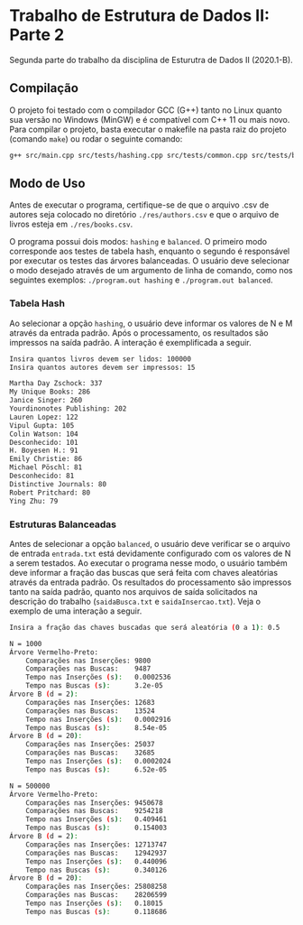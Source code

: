 # Trabalho de Estrutura de Dados II: Parte 2

Segunda parte do trabalho da disciplina de Esturutra de Dados II (2020.1-B).

## Compilação

O projeto foi testado com o compilador GCC (G++) tanto no Linux quanto sua versão no Windows (MinGW) e é compatível com C++ 11 ou mais novo. Para compilar o projeto, basta executar o makefile na pasta raiz do projeto (comando `make`) ou rodar o seguinte comando:

```sh
g++ src/main.cpp src/tests/hashing.cpp src/tests/common.cpp src/tests/balanced.cpp src/structures/author.cpp src/parsing/csv_parser.cpp -Ofast -std=c++11 -o ./project.out
```

## Modo de Uso

Antes de executar o programa, certifique-se de que o arquivo .csv de autores seja colocado no diretório `./res/authors.csv` e que o arquivo de livros esteja em `./res/books.csv`.

O programa possui dois modos: `hashing` e `balanced`. O primeiro modo corresponde aos testes de tabela hash, enquanto o segundo é responsável por executar os testes das árvores balanceadas. O usuário deve selecionar o modo desejado através de um argumento de linha de comando, como nos seguintes exemplos: `./program.out hashing` e `./program.out balanced`.

### Tabela Hash
Ao selecionar a opção `hashing`, o usuário deve informar os valores de N e M através da entrada padrão. Após o processamento, os resultados são impressos na saída padrão. A interação é exemplificada a seguir.

```sh
Insira quantos livros devem ser lidos: 100000
Insira quantos autores devem ser impressos: 15

Martha Day Zschock: 337
My Unique Books: 286
Janice Singer: 260
Yourdinonotes Publishing: 202
Lauren Lopez: 122
Vipul Gupta: 105
Colin Watson: 104
Desconhecido: 101
H. Boyesen H.: 91
Emily Christie: 86
Michael Pöschl: 81
Desconhecido: 81
Distinctive Journals: 80
Robert Pritchard: 80
Ying Zhu: 79
```

### Estruturas Balanceadas
Antes de selecionar a opção `balanced`, o usuário deve verificar se o arquivo de entrada `entrada.txt` está devidamente configurado com os valores de N a serem testados. Ao executar o programa nesse modo, o usuário também deve informar a fração das buscas que será feita com chaves aleatórias através da entrada padrão. Os resultados do processamento são impressos tanto na saída padrão, quanto nos arquivos de saída solicitados na descrição do trabalho (`saidaBusca.txt` e `saidaInsercao.txt`). Veja o exemplo de uma interação a seguir.

```sh
Insira a fração das chaves buscadas que será aleatória (0 a 1): 0.5

N = 1000
Árvore Vermelho-Preto:
    Comparações nas Inserções: 9800
    Comparações nas Buscas:    9487
    Tempo nas Inserções (s):   0.0002536
    Tempo nas Buscas (s):      3.2e-05
Árvore B (d = 2):
    Comparações nas Inserções: 12683
    Comparações nas Buscas:    13524
    Tempo nas Inserções (s):   0.0002916
    Tempo nas Buscas (s):      8.54e-05
Árvore B (d = 20):
    Comparações nas Inserções: 25037
    Comparações nas Buscas:    32685
    Tempo nas Inserções (s):   0.0002024
    Tempo nas Buscas (s):      6.52e-05

N = 500000
Árvore Vermelho-Preto:
    Comparações nas Inserções: 9450678
    Comparações nas Buscas:    9254218
    Tempo nas Inserções (s):   0.409461
    Tempo nas Buscas (s):      0.154003
Árvore B (d = 2):
    Comparações nas Inserções: 12713747
    Comparações nas Buscas:    12942937
    Tempo nas Inserções (s):   0.440096
    Tempo nas Buscas (s):      0.340126
Árvore B (d = 20):
    Comparações nas Inserções: 25808258
    Comparações nas Buscas:    28206599
    Tempo nas Inserções (s):   0.18015
    Tempo nas Buscas (s):      0.118686
```
